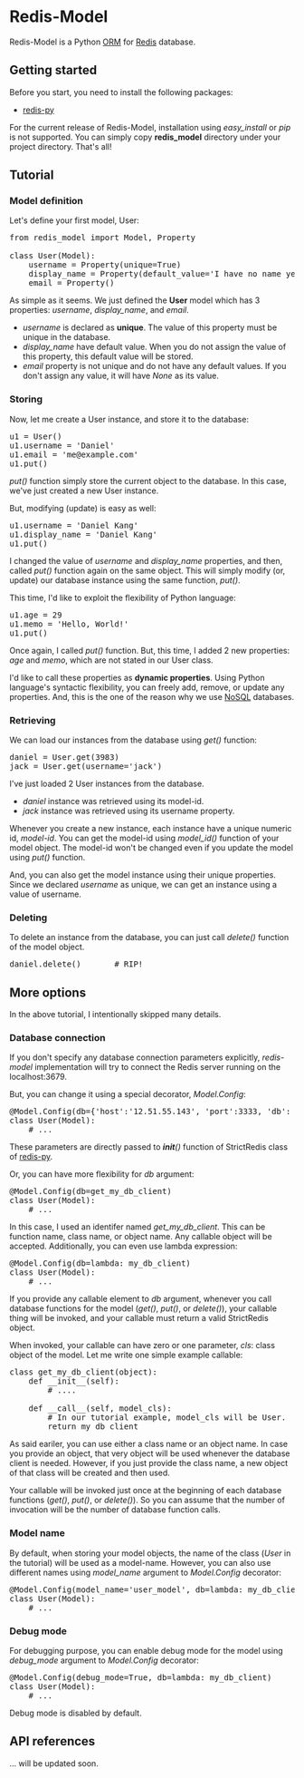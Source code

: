 # Redis-Model

Redis-Model is a Python [ORM](http://en.wikipedia.org/wiki/Object-relational_mapping) for [Redis](http://redis.io) database.

## Getting started

Before you start, you need to install the following packages:

- [redis-py](https://github.com/andymccurdy/redis-py)

For the current release of Redis-Model, installation using <i>easy_install</i> or <i>pip</i> is not supported.
You can simply copy <b>redis_model</b> directory under your project directory. That's all!

## Tutorial

### Model definition

Let's define your first model, User:

<pre class="python-code">
from redis_model import Model, Property

class User(Model):
    username = Property(unique=True)
    display_name = Property(default_value='I have no name yet.')
    email = Property()
</pre>

As simple as it seems. 
We just defined the <b>User</b> model which has 3 properties: <i>username</i>, <i>display_name</i>, and <i>email</i>. 

- <i>username</i> is declared as <b>unique</b>. The value of this property must be unique in the database.
- <i>display_name</i> have default value. When you do not assign the value of this property, this default value will be stored.
- <i>email</i> property is not unique and do not have any default values. If you don't assign any value, it will have <i>None</i> as its value.

### Storing

Now, let me create a User instance, and store it to the database:

<pre class="python-code">
u1 = User()
u1.username = 'Daniel'
u1.email = 'me@example.com'
u1.put()
</pre>

<i>put()</i> function simply store the current object to the database. In this case, we've just created a new User instance.

But, modifying (update) is easy as well:

<pre class="python-code">
u1.username = 'Daniel Kang'
u1.display_name = 'Daniel Kang'
u1.put()
</pre>

I changed the value of <i>username</i> and <i>display_name</i> properties, and then, called <i>put()</i> function again on the same object.
This will simply modify (or, update) our database instance using the same function, <i>put()</i>.

This time, I'd like to exploit the flexibility of Python language:

<pre class="python-code">
u1.age = 29
u1.memo = 'Hello, World!'
u1.put()
</pre>

Once again, I called <i>put()</i> function.
But, this time, I added 2 new properties: <i>age</i> and <i>memo</i>, which are not stated in our User class.

I'd like to call these properties as <b>dynamic properties</b>. 
Using Python language's syntactic flexibility, you can freely add, remove, or update any properties.
And, this is the one of the reason why we use [NoSQL](http://en.wikipedia.org/wiki/NoSQL) databases.

### Retrieving

We can load our instances from the database using <i>get()</i> function:

<pre class="python-code">
daniel = User.get(3983)
jack = User.get(username='jack')
</pre>

I've just loaded 2 User instances from the database.

- <i>daniel</i> instance was retrieved using its model-id.
- <i>jack</i> instance was retrieved using its username property.

Whenever you create a new instance, each instance have a unique numeric id, <i>model-id</i>. 
You can get the model-id using <i>model_id()</i> function of your model object. 
The model-id won't be changed even if you update the model using <i>put()</i> function.

And, you can also get the model instance using their unique properties. 
Since we declared <i>username</i> as unique, we can get an instance using a value of username.

### Deleting

To delete an instance from the database, you can just call <i>delete()</i> function of the model object.

<pre class="python-code">
daniel.delete()       # RIP!
</pre>

## More options

In the above tutorial, I intentionally skipped many details.

### Database connection

If you don't specify any database connection parameters explicitly,
<i>redis-model</i> implementation will try to connect the Redis server running on the localhost:3679.

But, you can change it using a special decorator, <i>Model.Config</i>:

<pre class="python-code">
@Model.Config(db={'host':'12.51.55.143', 'port':3333, 'db': 0})
class User(Model):
    # ...
</pre>

These parameters are directly passed to <i>__init__()</i> function of StrictRedis class of [redis-py](https://github.com/andymccurdy/redis-py).

Or, you can have more flexibility for <i>db</i> argument:

<pre class="python-code">
@Model.Config(db=get_my_db_client)
class User(Model):
    # ...
</pre>

In this case, I used an identifer named <i>get_my_db_client</i>. This can be function name, class name, or object name. 
Any callable object will be accepted. Additionally, you can even use lambda expression:

<pre class="python-code">
@Model.Config(db=lambda: my_db_client)
class User(Model):
    # ...
</pre>

If you provide any callable element to <i>db</i> argument, 
whenever you call database functions for the model (<i>get()</i>, <i>put()</i>, or <i>delete()</i>),
your callable thing will be invoked, and your callable must return a valid StrictRedis object.

When invoked, your callable can have zero or one parameter, <i>cls</i>: class object of the model. Let me write one simple example callable:

<pre class="python-code">
class get_my_db_client(object):
    def __init__(self):
        # ....
        
    def __call__(self, model_cls):
        # In our tutorial example, model_cls will be User.
        return my_db_client
</pre>

As said eariler, you can use either a class name or an object name. 
In case you provide an object, that very object will be used whenever the database client is needed.
However, if you just provide the class name, a new object of that class will be created and then used.

Your callable will be invoked just once at the beginning of each database functions (<i>get()</i>, <i>put()</i>, or <i>delete()</i>).
So you can assume that the number of invocation will be the number of database function calls.

### Model name

By default, when storing your model objects, the name of the class (<i>User</i> in the tutorial) will be used as a model-name.
However, you can also use different names using <i>model_name</i> argument to <i>Model.Config</i> decorator:

<pre class="python-code">
@Model.Config(model_name='user_model', db=lambda: my_db_client)
class User(Model):
    # ...
</pre>

### Debug mode

For debugging purpose, you can enable debug mode for the model using <i>debug_mode</i> argument to <i>Model.Config</i> decorator:

<pre class="python-code">
@Model.Config(debug_mode=True, db=lambda: my_db_client)
class User(Model):
    # ...
</pre>

Debug mode is disabled by default.

## API references

... will be updated soon.